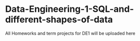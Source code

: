 # Data-Engineering-1-SQL-and-different-shapes-of-data
All Homeworks and term projects for DE1 will be uploaded here
